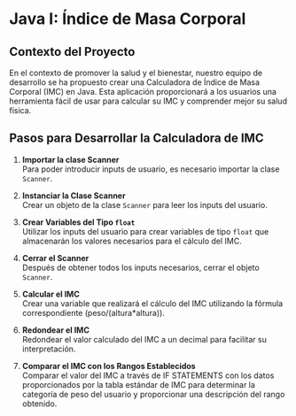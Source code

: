 # Java I: Índice de Masa Corporal

## Contexto del Proyecto

En el contexto de promover la salud y el bienestar, nuestro equipo de desarrollo se ha propuesto crear una Calculadora de Índice de Masa Corporal (IMC) en Java. Esta aplicación proporcionará a los usuarios una herramienta fácil de usar para calcular su IMC y comprender mejor su salud física.

## Pasos para Desarrollar la Calculadora de IMC

1. **Importar la clase Scanner**  
   Para poder introducir inputs de usuario, es necesario importar la clase `Scanner`.

2. **Instanciar la Clase Scanner**  
   Crear un objeto de la clase `Scanner` para leer los inputs del usuario.

3. **Crear Variables del Tipo `float`**  
   Utilizar los inputs del usuario para crear variables de tipo `float` que almacenarán los valores necesarios para el cálculo del IMC.

4. **Cerrar el Scanner**  
   Después de obtener todos los inputs necesarios, cerrar el objeto `Scanner`.

5. **Calcular el IMC**  
   Crear una variable que realizará el cálculo del IMC utilizando la fórmula correspondiente (peso/(altura*altura)).

6. **Redondear el IMC**  
   Redondear el valor calculado del IMC a un decimal para facilitar su interpretación.

7. **Comparar el IMC con los Rangos Establecidos**  
   Comparar el valor del IMC a través de IF STATEMENTS con los datos proporcionados por la tabla estándar de IMC para determinar la categoría de peso del usuario y proporcionar una descripción del rango obtenido.

